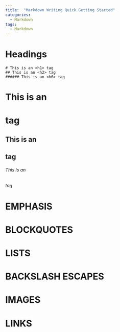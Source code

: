 ```yaml
---
title:  "Markdown Writing Quick Getting Started"
categories: 
  - Markdown
tags:
  - Markdown
---
```


# Headings
```
# This is an <h1> tag
## This is an <h2> tag
###### This is an <h6> tag
```
# This is an <h1> tag
## This is an <h2> tag
###### This is an <h6> tag

# EMPHASIS

# BLOCKQUOTES

# LISTS

# BACKSLASH ESCAPES

# IMAGES

# LINKS

